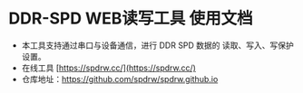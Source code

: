 # DDR-SPD WEB读写工具 使用文档

 - 本工具支持通过串口与设备通信，进行 DDR SPD 数据的 读取、写入、写保护设置。
 - 在线工具 [https://spdrw.cc/](https://spdrw.cc/)
 - 仓库地址：https://github.com/spdrw/spdrw.github.io


